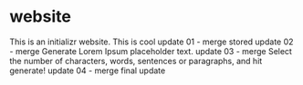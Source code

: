 # website

This is an initializr website.
This is cool
update 01 - merge stored
update 02 - merge Generate Lorem Ipsum placeholder text.
update 03 - merge Select the number of characters, words, sentences or paragraphs, and hit generate!
update 04 - merge final update
